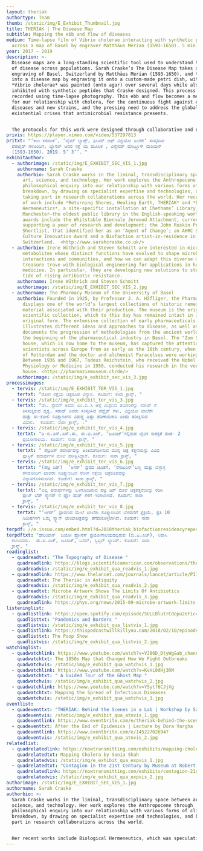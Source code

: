 ```yaml
---
layout: theriak
authortype: Team
thumb: /static/img/E_Exhibit_Thumbnail.jpg
title: THERIAK | The Disease Map
subtitle: Mapping the ebb and flow of diseases
medium: Time-lapse film of Vibrio cholerae interacting with synthetic peptides
  across a map of Basel by engraver Matthäus Merian (1593-1650). 5 min. 3 sec.
year: 2017 – 2019
description: >-
  Disease maps are a long-standing scientific tool used to understand the spread
  of disease across populations. Sarah Craske’s The Disease Map takes an
  engraving of Basel, Switzerland by Matthäus Merian (1593-1650), and turns it
  into a disease map by engraving it onto a custom-made petri dish, within which
  *Vibrio cholerae* was painted (onto agar) over several days while also being
  inhibited with synthetic peptides that Craske designed. This process was
  recorded using time-lapse photography. This ebb and flow becomes a metaphor
  for our relationship with cholera, for the continuous fight against emerging
  diseases and new strains, and the pressing need to address the global
  existential crises that antimicrobial resistance presents.


  The protocols for this work were designed through collaborative and experimental work with Dr Irene Wüthrich and Dr Steven Schmitt from the Department of Biosystems Science and Engineering (D-BSSE) at ETH Zurich. Through observational inquiry and collaborative discussion while working at the D-BSSE, the artist learnt about contemporary synthetic biological approaches to fighting infectious diseases. Whilst critically reflecting on these approaches, she worked closely with scientists to develop new ideas and practical experiments that combined both scientific and artistic practice.
privis: https://player.vimeo.com/video/537297813
pritxt: "ʼಕಾಲ ಕಳೆದಂತೆʼ, ʼಟೈಮ್‌ ಲ್ಯಾಪ್ಸ್‌, ಫಿಲಮ್‌ ಆಫ್‌ ವಿಬ್ರಿಯೋ ಖಲೆರೇʼ ಸಂಸ್ಕರಿಸಿದ
  ಪೆಪಟೈಡ್ ಗಳೊಂದಿಗೆ, ಬ್ಯಾಸೆಲ್‌ ಅವರ ನಕ್ಷೆ ಯ ಮೂಲಕ , ಎನ್ಗ್ರೇವರ್‌ ಮಾಟ್ಹೂಸ್‌ ಮೆರಿಯನ್‌
  (1593-1650). 2019. 5’ 3’’. "
exhibitauthor:
  - authorimage: /static/img/E_EXHIBIT_SEC_VIS_1.jpg
    authorname: Sarah Craske
    authorbio: Sarah Craske works in the liminal, transdisciplinary space between
      art, science, and technology. Her work explores the Anthropocene through
      philosophical enquiry into our relationship with various forms of climate
      breakdown, by drawing on specialist expertise and technologies, and by
      taking part in research collaborations across the world. Her recent bodies
      of work include *Returning Shores, Healing Earth, THERIAK* and *Biological
      Hermeneutics*, a site-specific installation at Chethams’ Library,
      Manchester—the oldest public library in the English-speaking world. Recent
      awards include the Whitstable Biennale Jerwood Attachment, currently
      supporting a year of research and development; the John Ruskin Prize
      Shortlist, that identified her as an ‘Agent of Change’; an AHRC Science in
      Culture Innovation Award and a Biofaction artist-in-residence in
      Switzerland.  <http://www.sarahcraske.co.uk/>
  - authorbio: Irene Wüthrich and Steven Schmitt are interested in microbial
      metabolites whose distinct functions have evolved to shape microbial
      interactions and communities, and how we can adapt this diverse molecular
      treasure trove with biological engineering for applications in human
      medicine. In particular, they are developing new solutions to stem the
      tide of rising antibiotic resistance.
    authorname: Irene Wüthrich and Steven Schmitt
    authorimage: /static/img/E_EXHIBIT_SEC_VIS_2.jpg
  - authorname: The Pharmacy Museum of the University of Basel
    authorbio: Founded in 1925, by Professor J. A. Häfliger, the Pharmacy Museum
      displays one of the world’s largest collections of historic remedies and
      material associated with their production. The museum is the original
      scientific collection, which to this day has remained intact in its
      original form. The extensive collection of early pharmaceuticals
      illustrates different ideas and approaches to disease, as well as
      documents the progression of methodologies from the ancient world until
      the beginning of the pharmaceutical industry in Basel. The "Zum Sessel"
      house, which is now home to the museum, has captured the attention of
      scientists across Europe from as early as the 16th century, when Erasmus
      of Rotterdam and the doctor and alchemist Paracelsus were working there.
      Between 1936 and 1967, Tadeus Reichstein, who received the Nobel Prize in
      Physiology or Medicine in 1950, conducted his research in the very same
      house. <https://pharmaziemuseum.ch/de/>
    authorimage: /static/img/e_exhibit_sec_vis_3.jpg
processimages:
  - tervis: /static/img/E_EXHIBIT_TER_VIS_1.jpg
    tertxt: "ರೋಗ ನಕ್ಷೆಯ ಚಿತ್ರರೂಪ ವಿನ್ಯಾಸ. ಕೊಡುಗೆ: ಸಾರಾ ಕ್ರಾಸ್ಕ್, "
  - tervis: /static/img/e_exhibit_ter_vis_3.jpg
    tertxt: "ಡಾ. ಸ್ಟೇವನ್‌ ಅವರು ಎಂ.ಐ.ಸಿ ಆಸ್ಸೆ ಮಿಶ್ರಣದ ತಯಾರಿಕೆನ್ನು ಸರಾಹ್‌ ಗೆ
      ತಿಳಿಸುತ್ತಿರುವ ದೃಶ್ಯ, ಸರಾಹ್‌ ಅವರು ಸಂಸ್ಕರಿಸಿದ ಪೆಪ್ಟೈಡ್‌ ಗಳು, ವಿಬ್ರಿಯೋ ಖಾಲೆರೇ
      ಮತ್ತು ಈ-ಕೋಲಿ ಸೂಕ್ಷ್ಮಾಣುಗಳ ವಿರುದ್ಧ ಎಷ್ಟು ಪರಿಣಾಮಕಾರಿ ಎಂದು ಪರೀಕ್ಷಿಸುವ
      ವಿಧಾನ.  ಕೊಡುಗೆ: ಸಾರಾ ಕ್ರಾಸ್ಕ್, ."
  - tervis: /static/img/e_exhibit_ter_vis_4.jpg
    tertxt: "ಡಿ-ಬಿ.ಎಸ್.ಎಸ್.ಈ, ಈ.ಟಿ.ಎಚ್‌, ʼಜೂರಿಚ್ʼನಲ್ಲಿರುವ ಜೈವಿಕ ಸುರಕ್ಷತೆ ಹಂತ- 2
      ಪ್ರಯೋಗಾಲಯ. ಕೊಡುಗೆ: ಸಾರಾ ಕ್ರಾಸ್ಕ್, "
  - tervis: /static/img/e_exhibit_ter_vis_5.jpg
    tertxt: " ಪೆಟ್ರಿಡಿಶ್‌ ಪದಾರ್ಥವನ್ನು ಅಂತಿಮಗೊಳಿಸುವ ಮುನ್ನ ಚಿತ್ರ ಕೆತ್ತನೆಯನ್ನು ವಿವಿಧ
      ಪ್ಲಾಸ್ಟಿಕ್‌ ಪದಾರ್ಥಗಳ ಮೇಲೆ ಪರೀಕ್ಷಿಸಿದ್ದಾರೆ. ಕೊಡುಗೆ: ಸಾರಾ ಕ್ರಾಸ್ಕ್, "
  - tervis: /static/img/e_exhibit_ter_vis_6.jpg
    tertxt: "(ಪೆಟ್ರಿ ಡಿಶ್)  ‌ʼಅಗರ್ʼ ದ್ರವದ ಜೊತೆಗೆ, ʼರೆಸಜುರಿನ್‌ʼಬಣ್ಣ‌ ಮತ್ತು ಬೆಳ್ಳುಳ್ಳಿ
      ರಸದೊಂದಿಗೆ ಖಾಲೆರಾ ಸೂಕ್ಷ್ಮಾಣುವಿನ ರೋಗ ನಕ್ಷೆಯ ಚಿತ್ರರೂಪವನ್ನು
      ವಿನ್ಯಾಸಗೊಳಿಸಲಾಗಿದೆ. ಕೊಡುಗೆ: ಸಾರಾ ಕ್ರಾಸ್ಕ್, "
  - tervis: /static/img/e_exhibit_ter_vis_7.jpg
    tertxt: "ಎಲ್ಲ ಪದಾರ್ಥಗಳನ್ನು ಒಳಗೊಂಡಿರುವ ಪೆಟ್ರಿ ಡಿಶ್ ಮೇಲೆ ಚಿತ್ರಕೆತ್ತನೆಯನ್ನು ರಚಿಸಿ
      ಫ್ಲಾಟ್ ಬೆಡ್‌ ಸ್ಕ್ಯಾನರ್ ನ ಫ್ಲೋ‌ ಹುಡ್‌ ಕೆಳಗೆ ಇರಿಸಲಾಗಿದೆ. ಕೊಡುಗೆ: ಸಾರಾ
      ಕ್ರಾಸ್ಕ್, "
  - tervis: /static/img/e_exhibit_ter_vis_8.jpg
    tertxt: "ʼಅಗರ್ʼ ದ್ರಾವಣದ ಮೇಲೆ ಖಾಲೆರಾ ಸೂಕ್ಷ್ಮಾಣುವಿನ ಬೆಳವಣಿಗೆ ಪ್ರಕ್ರಿಯೆ, ಪ್ರತಿ 10
      ನಿಮಿಷಗಳಿಗೆ ಒಮ್ಮೆ ಸ್ಕ್ಯಾನ್‌ ಛಾಯಾಚಿತ್ರವನ್ನು ತೆಗೆದುಕೊಳ್ಳಲಾಗಿದೆ. ಕೊಡುಗೆ: ಸಾರಾ
      ಕ್ರಾಸ್ಕ್, "
terpdf: //e.issuu.com/embed.html?d=2018theriak_biofactionresidencyreport_-_studio_sar&u=sciencegallerybengaluru
terpdftxt: "ಥೇರಿಯಾಕ್‌  ಬಯೋ ಪ್ರೋಸೆಸ್‌ ಪ್ರಯೋಗಾಲಯದಲ್ಲಿರುವ (ಬಿ.ಪಿ.ಎಚ್)‌, ನಿವಾಸಿ
  ಕಲಾವಿದರು.  ಈ.ಟಿ.ಎಚ್‌, ಜೂರಿಚ್, ಬಸೆಲ್‌, ಸ್ವಿಟ್ಜರ್‌ ಲ್ಯಾಂಡ್‌. ಕೊಡುಗೆ: ಸಾರಾ
  ಕ್ರಾಸ್ಕ್, "
readinglist:
  - quadreadtxt: "The Topography of Disease "
    quadreadlink: https://blogs.scientificamerican.com/observations/the-topography-of-disease/
    quadreadvis: /static/img/e_exhibit_qua_readvis_1.jpg
  - quadreadlink: https://www.thelancet.com/journals/lancet/article/PIIS0140-6736(12)60846-0/fulltext
    quadreadtxt: The Theriac in Antiquity
    quadreadvis: /static/img/e_exhibit_qua_readvis_2.jpg
  - quadreadtxt: Microbe Artwork Shows The Limits Of Antibiotics
    quadreadvis: /static/img/e_exhibit_qua_readvis_3.jpg
    quadreadlink: https://phys.org/news/2015-09-microbe-artwork-limits-antibiotics.html
listeninglist:
  - quadlistlink: https://open.spotify.com/episode/5ULLBlutrCdopu2eFic4qV
    quadlisttxt: "Pandemics and Borders "
    quadlistvis: /static/img/e_exhibit_qua_listvis_1.jpg
  - quadlistlink: https://thispodcastwillkillyou.com/2018/02/10/episode-4-the-st-show/
    quadlisttxt: The Poop Show
    quadlistvis: /static/img/e_exhibit_qua_listvis_2.jpg
watchinglist:
  - quadwatchlink: https://www.youtube.com/watch?v=VJ86D_DtyWg&ab_channel=Vox
    quadwatchtxt: The 1850s Map that Changed How We Fight Outbreaks
    quadwatchvis: /static/img/e_exhibit_qua_watchvis_1.jpg
  - quadwatchlink: https://www.youtube.com/watch?v=KvHL0dHj3RM
    quadwatchtxt: " A Guided Tour of the Ghost Map "
    quadwatchvis: /static/img/e_exhibit_qua_watchvis_2.jpg
  - quadwatchlink: https://www.youtube.com/watch?v=YSytf6CJjXg
    quadwatchtxt: Mapping the Spread of Infectious Diseases
    quadwatchvis: /static/img/e_exhibit_qua_watchvis_3.jpg
eventlist:
  - quadeventtxt: "THERIAK: Behind the Scenes in a Lab | Workshop by Sarah Craske"
    quadeventvis: /static/img/e_exhibit_qua_atnvis_1.jpg
    quadeventlink: https://www.eventbrite.com/e/theriak-behind-the-scenes-in-a-lab-workshop-registration-145820165039
  - quadeventtxt: After the End of Epidemics | Lecture by Dora Vargha
    quadeventlink: https://www.eventbrite.com/e/145227026947
    quadeventvis: /static/img/e_exhibit_qua_atnvis_2.jpg
relatedlist:
  - quadrelatedlink: https://nowtransmitting.com/exhibits/mapping-cholera/
    quadrelatedtxt: Mapping Cholera by Sonia Shah
    quadrelatedvis: /static/img/e_exhibit_qua_expvis_1.jpg
  - quadrelatedtxt: "Contagion in the 21st Century by Museum at Robert Koch Institute "
    quadrelatedlink: https://nowtransmitting.com/exhibits/contagion-21st-century/
    quadrelatedvis: /static/img/e_exhibit_qua_expvis_2.jpg
authorimage: /static/img/E_EXHIBIT_SEC_VIS_1.jpg
authorname: Sarah Craske
authorbio: >-
  Sarah Craske works in the liminal, transdisciplinary space between art,
  science, and technology. Her work explores the Anthropocene through
  philosophical enquiry into our relationship with various forms of climate
  breakdown, by drawing on specialist expertise and technologies, and by taking
  part in research collaborations across the world. 


  Her recent works include Biological Hermeneutics, which was speculatively presented through a site-specific installation at Chethams’ Library, Manchester—the oldest public library in the English-speaking world. Her recent awards include the NOVA award (1300 artist applicants) on graduation from Central St Martins (first-class MA Art & Science), an AHRC Science in Culture Innovation Award, and a Biofaction International artist-in-residency in Switzerland.
---
```

